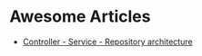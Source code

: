 # Awesome Articles

* [Controller - Service - Repository architecture](https://laravel.io/forum/06-17-2014-controller-service-repository-architecture)
